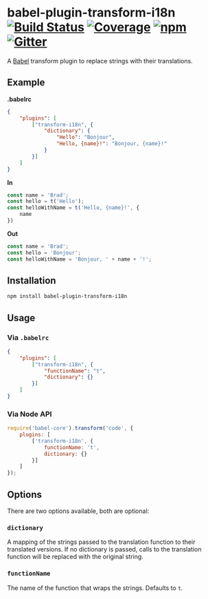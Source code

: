 # babel-plugin-transform-i18n [![Build Status](https://travis-ci.org/vimeo/babel-plugin-transform-i18n.svg?branch=master)](https://travis-ci.org/vimeo/babel-plugin-transform-i18n) [![Coverage](https://img.shields.io/codecov/c/github/vimeo/babel-plugin-transform-i18n.svg?maxAge=2592000)](https://codecov.io/gh/vimeo/babel-plugin-transform-i18n) [![npm](https://img.shields.io/npm/v/@vimeo/babel-plugin-transform-i18n.svg?maxAge=2592000)](https://www.npmjs.com/package/@vimeo/babel-plugin-transform-i18n) [![Gitter](https://badges.gitter.im/vimeo/babel-plugin-transform-i18n.svg)](https://gitter.im/vimeo/babel-plugin-transform-i18n)

A [Babel](https://babeljs.io) transform plugin to replace strings with their translations.

## Example

**.babelrc**

```json
{
    "plugins": [
        ["transform-i18n", {
            "dictionary": {
                "Hello": "Bonjour",
                "Hello, {name}!": "Bonjour, {name}!"
            }
        }]
    ]
}
```

**In**

```js
const name = 'Brad';
const hello = t('Hello');
const helloWithName = t('Hello, {name}!', {
    name
})
```

**Out**

```js
const name = 'Brad';
const hello = 'Bonjour';
const helloWithName = 'Bonjour, ' + name + '!';
```

## Installation

```bash
npm install babel-plugin-transform-i18n
```

## Usage

### Via `.babelrc`

```json
{
    "plugins": [
        ["transform-i18n", {
            "functionName": "t",
            "dictionary": {}
        }]
    ]
}
```

### Via Node API

```js
require('babel-core').transform('code', {
    plugins: [
        ['transform-i18n', {
            functionName: 't',
            dictionary: {}
        }]
    ]
});
```

## Options

There are two options available, both are optional:

### `dictionary`

A mapping of the strings passed to the translation function to their translated versions. If no dictionary is passed, calls to the translation function will be replaced with the original string.

### `functionName`

The name of the function that wraps the strings. Defaults to `t`.
